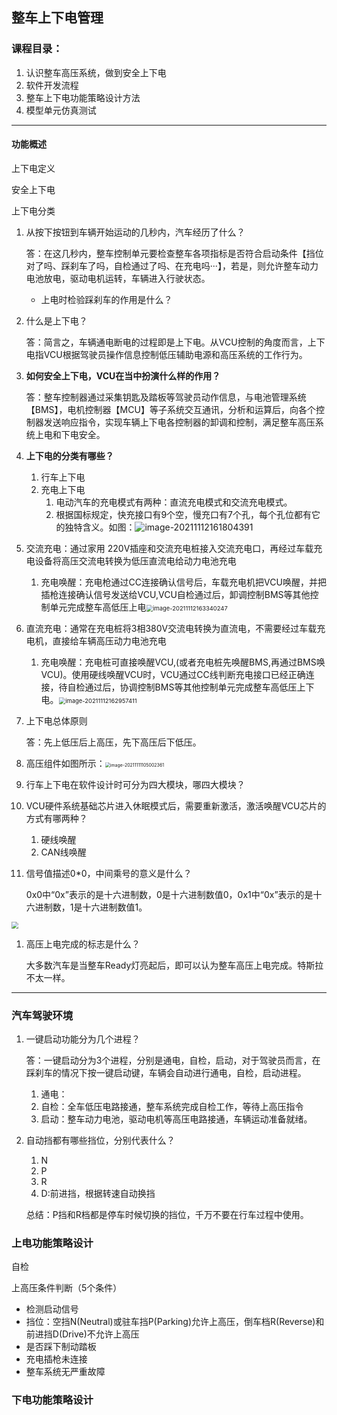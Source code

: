 ## 整车上下电管理

### 课程目录：

1. 认识整车高压系统，做到安全上下电
2. 软件开发流程
3. 整车上下电功能策略设计方法
4. 模型单元仿真测试

<hr>

#### 功能概述

上下电定义

安全上下电

上下电分类



1. 从按下按钮到车辆开始运动的几秒内，汽车经历了什么？

   答：在这几秒内，整车控制单元要检查整车各项指标是否符合启动条件【挡位对了吗、踩刹车了吗，自检通过了吗、在充电吗···】，若是，则允许整车动力电池放电，驱动电机运转，车辆进入行驶状态。

   - 上电时检验踩刹车的作用是什么？

2. 什么是上下电？

   答：简言之，车辆通电断电的过程即是上下电。从VCU控制的角度而言，上下电指VCU根据驾驶员操作信息控制低压辅助电源和高压系统的工作行为。

3. **如何安全上下电，VCU在当中扮演什么样的作用？**

   答：整车控制器通过采集钥匙及踏板等驾驶员动作信息，与电池管理系统【BMS】，电机控制器【MCU】等子系统交互通讯，分析和运算后，向各个控制器发送响应指令，实现车辆上下电各控制器的卸调和控制，满足整车高压系统上电和下电安全。

4. **上下电的分类有哪些？**

   1. 行车上下电
   2. 充电上下电
      1. 电动汽车的充电模式有两种：直流充电模式和交流充电模式。
      2. 根据国标规定，快充接口有9个空，慢充口有7个孔，每个孔位都有它的独特含义。如图：![image-20211112161804391](C:\Users\123\Program\VCU\basic\image\image-20211112161804391.png)

5. 交流充电：通过家用 220V插座和交流充电桩接入交流充电口，再经过车载充电设备将高压交流电转换为低压直流电给动力电池充电

   1. 充电唤醒：充电枪通过CC连接确认信号后，车载充电机把VCU唤醒，并把插枪连接确认信号发送给VCU,VCU自检通过后，卸调控制BMS等其他控制单元完成整车高低压上电<img src="C:\Users\123\AppData\Roaming\Typora\typora-user-images\image-20211112163340247.png" alt="image-20211112163340247" style="zoom:67%;" />

6. 直流充电：通常在充电桩将3相380V交流电转换为直流电，不需要经过车载充电机，直接给车辆高压动力电池充电

   1. 充电唤醒：充电桩可直接唤醒VCU,(或者充电桩先唤醒BMS,再通过BMS唤VCU)。使用硬线唤醒VCU时，VCU通过CC线判断充电接口已经正确连接，待自检通过后，协调控制BMS等其他控制单元完成整车高低压上下电。<img src="C:\Users\123\AppData\Roaming\Typora\typora-user-images\image-20211112162957411.png" alt="image-20211112162957411" style="zoom:67%;" />

7. 上下电总体原则

   答：先上低压后上高压，先下高压后下低压。

8. 高压组件如图所示：<img src="C:\Users\123\AppData\Roaming\Typora\typora-user-images\image-20211111105002361.png" alt="image-20211111105002361" style="zoom:50%;" />

9. 行车上下电在软件设计时可分为四大模块，哪四大模块？

10. VCU硬件系统基础芯片进入休眠模式后，需要重新激活，激活唤醒VCU芯片的方式有哪两种？

    1. 硬线唤醒
    2. CAN线唤醒

11. 信号值描述0*0，中间乘号的意义是什么？

    0x0中“0x”表示的是十六进制数，0是十六进制数值0，0x1中“0x”表示的是十六进制数，1是十六进制数值1。

<img src="C:\Users\123\Program\VCU\basic\image\960a304e251f95ca0b8d68a0c6177f3e670952a8.png" style="zoom: 67%;" />

1. 高压上电完成的标志是什么？

   大多数汽车是当整车Ready灯亮起后，即可以认为整车高压上电完成。特斯拉不太一样。

<hr>

### 汽车驾驶环境

1. 一键启动功能分为几个进程？

   答：一键启动分为3个进程，分别是通电，自检，启动，对于驾驶员而言，在踩刹车的情况下按一键启动键，车辆会自动进行通电，自检，启动进程。

   1. 通电：
   2. 自检：全车低压电路接通，整车系统完成自检工作，等待上高压指令
   3. 启动：整车动力电池，驱动电机等高压电路接通，车辆运动准备就绪。

2. 自动挡都有哪些挡位，分别代表什么？

   1. N
   2. P
   3. R
   4. D:前进挡，根据转速自动换挡

   总结：P挡和R档都是停车时候切换的挡位，千万不要在行车过程中使用。

### 上电功能策略设计

自检

上高压条件判断（5个条件）

- 检测启动信号
- 挡位：空挡N(Neutral)或驻车挡P(Parking)允许上高压，倒车档R(Reverse)和前进挡D(Drive)不允许上高压
- 是否踩下制动踏板
- 充电插枪未连接
- 整车系统无严重故障

### 下电功能策略设计

